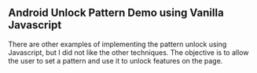 
## Android Unlock Pattern Demo using Vanilla Javascript

There are other examples of implementing the pattern unlock using Javascript, but I did not like the other techniques. The objective is to allow the user to set a pattern and use it to unlock features on the page.
